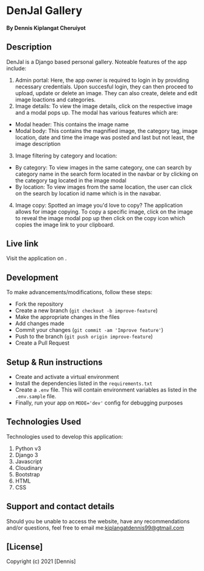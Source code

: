 # DenJal Gallery 
#### By Dennis Kiplangat Cheruiyot 

## Description
DenJal is a Django based personal gallery. 
Noteable features of the app include:
1. Admin portal:
Here, the app owner is required to login in by providing necessary credentials. Upon succesful login, they can then proceed to upload, update or delete an image. They can also create, delete and edit image loactions and categories.
2. Image details:
To view the image details, click on the respective image and a modal pops up. The modal has various features which are:
- Modal header: This contains the image name
- Modal body: This contains the magnified image, the category tag, image location, date and time the image was posted and last but not least, the image description
3. Image filtering by category and location:
- By category: To view images in the same category, one can search by category name in the search form located in the navbar or by clicking on the category tag located in the image modal
- By location: To view images from the same location, the user can click on the search by location id name which is in the navabar.
4. Image copy: 
Spotted an image you'd love to copy? The application allows for image copying. To copy a specific image, click on the image to reveal the image modal pop up then click on the copy icon which copies the image link to your clipboard.

## Live link
Visit the application on .

## Development
To make advancements/modifications, follow these steps:

- Fork the repository
- Create a new branch (`git checkout -b improve-feature`)
- Make the appropriate changes in the files
- Add changes made
- Commit your changes (`git commit -am 'Improve feature'`)
- Push to the branch (`git push origin improve-feature`)
- Create a Pull Request 

## Setup & Run instructions
- Create and activate a virtual environment
- Install the dependencies listed in the `requirements.txt`
- Create a `.env` file. This will contain environment variables as listed in the `.env.sample` file.
- Finally, run your app on `MODE='dev'` config for debugging purposes

## Technologies Used
Technologies used to develop this application:

1. Python v3
2. Django 3
3. Javascript
4. Cloudinary
5. Bootstrap
6. HTML 
7. CSS


## Support and contact details

Should you be unable to access the website, have any recommendations and/or questions, feel free to email me:[kiplangatdennis99@gtmail.com](mailto:kiplangatdennis99@gtmail.com)

## [License]

Copyright (c) 2021 [Dennis] 